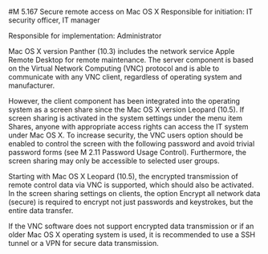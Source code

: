 #M 5.167 Secure remote access on Mac OS X
Responsible for initiation: IT security officer, IT manager

Responsible for implementation: Administrator

Mac OS X version Panther (10.3) includes the network service Apple Remote Desktop for remote maintenance. The server component is based on the Virtual Network Computing (VNC) protocol and is able to communicate with any VNC client, regardless of operating system and manufacturer.

However, the client component has been integrated into the operating system as a screen share since the Mac OS X version Leopard (10.5). If screen sharing is activated in the system settings under the menu item Shares, anyone with appropriate access rights can access the IT system under Mac OS X. To increase security, the VNC users option should be enabled to control the screen with the following password and avoid trivial password forms (see M 2.11 Password Usage Control). Furthermore, the screen sharing may only be accessible to selected user groups.

Starting with Mac OS X Leopard (10.5), the encrypted transmission of remote control data via VNC is supported, which should also be activated. In the screen sharing settings on clients, the option Encrypt all network data (secure) is required to encrypt not just passwords and keystrokes, but the entire data transfer.

If the VNC software does not support encrypted data transmission or if an older Mac OS X operating system is used, it is recommended to use a SSH tunnel or a VPN for secure data transmission.



